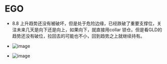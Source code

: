 # EGO
* 8.8 上升趋势还没有被破坏，但是处于危险边缘，已经跌破了重要支撑位，关注未来几天是向下还是向上，如果向下，就直接用collar 锁仓。但是看GLD的趋势还没有破位，拉回去的可能也不小，回到趋势之上就继续持有。
* ![image](https://github.com/user-attachments/assets/5ed4ecd7-99b0-4ff7-99c7-4e3cb80694c2)

* ![image](https://github.com/user-attachments/assets/d96307e1-67e8-47a9-9b45-0ac54866dfba)

